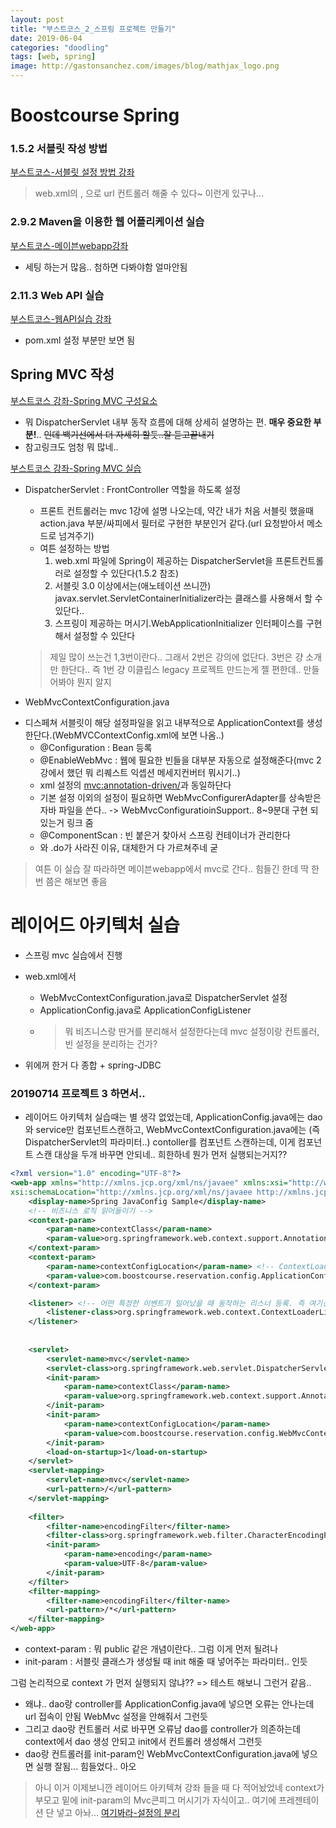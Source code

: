 ```yaml
---
layout: post
title: "부스트코스_2_스프링 프로젝트 만들기"
date: 2019-06-04
categories: "doodling"
tags: [web, spring]
image: http://gastonsanchez.com/images/blog/mathjax_logo.png
---
```


# Boostcourse Spring

### 1.5.2 서블릿 작성 방법
[부스트코스-서블릿 설정 방법 강좌](https://www.edwith.org/boostcourse-web/lecture/16687)

> web.xml의 <servlet-mapping>, <servlet>으로 url 컨트롤러 해줄 수 있다~ 이런게 있구나... 

### 2.9.2 Maven을 이용한 웹 어플리케이션 실습
[부스트코스-메이븐webapp강좌](https://www.edwith.org/boostcourse-web/lecture/16724/)
- 세팅 하는거 많음.. 첨하면 다봐야함 얼마안됨


### 2.11.3 Web API 실습
[부스트코스-웹API실습 강좌](https://www.edwith.org/boostcourse-web/lecture/20654/)
- pom.xml 설정 부분만 보면 됨


## Spring MVC 작성
[부스트코스 강좌-Spring MVC 구성요소](https://www.edwith.org/boostcourse-web/lecture/16763/)

* 뭐 DispatcherServlet 내부 동작 흐름에 대해 상세히 설명하는 편. __매우 중요한 부분!__.. ~~인데 백기선에서 더 자세히 할듯..잘 듣고끝내기~~
* 참고링크도 엄청 뭐 많네..

[부스트코스 강좌-Spring MVC 실습](https://www.edwith.org/boostcourse-web/lecture/16764/)

* DispatcherServlet : FrontController 역할을 하도록 설정
    - 프론트 컨트롤러는 mvc 1강에 설명 나오는데, 약간 내가 처음 서블릿 했을때 action.java 부분/싸피에서 필터로 구현한 부분인거 같다.(url 요청받아서 메소드로 넘겨주기)
    * 여튼 설정하는 방법
        1. web.xml 파일에 Spring이 제공하는 DispatcherServlet을 프론트컨트롤러로 설정할 수 있단다(1.5.2 참조)
        2. 서블릿 3.0 이상에서는(애노테이션 쓰니깐) javax.servlet.ServletContainerInitializer라는 클래스를 사용해서 할 수 있단다..
        3. 스프링이 제공하는 머시기.WebApplicationInitializer 인터페이스를 구현해서 설정할 수 있단다
    > 제일 많이 쓰는건 1,3번이란다.. 그래서 2번은 강의에 없단다. 3번은 걍 소개만 한단다.. 즉 1번
    > 걍 이클립스 legacy 프로젝트 만드는게 젤 편한데.. 만들어봐야 뭔지 알지
    
* WebMvcContextConfiguration.java
- 디스페쳐 서블릿이 해당 설정파일을 읽고 내부적으로 ApplicationContext를 생성한단다.(WebMVCContextConfig.xml에 보면 나옴..)
    - @Configuration : Bean 등록
    - @EnableWebMvc : 웹에 필요한 빈들을 대부분 자동으로 설정해준다(mvc 2강에서 했던 뭐 리퀘스트 익셉션 메세지컨버터 뭐시기..)
    - xml 설정의 <mvc:annotation-driven/>과 동일하단다
    - 기본 설정 이외의 설정이 필요하면 WebMvcConfigurerAdapter를 상속받은 자바 파일을 쓴다.. -> WebMvcConfiguratioinSupport.. 8~9분대 구현 되있는거 링크 줌
    - @ComponentScan : 빈 붙은거 찾아서 스프링 컨테이너가 관리한다
    - 와 .do가 사라진 이유, 대체한거 다 가르쳐주네 굳
> 여튼 이 실습 잘 따라하면 메이븐webapp에서 mvc로 간다.. 힘들긴 한데 딱 한번 쯤은 해보면 좋음

# 레이어드 아키텍처 실습

- 스프링 mvc 실습에서 진행
- web.xml에서 
    - WebMvcContextConfiguration.java로 DispatcherServlet 설정
    - ApplicationConfig.java로 ApplicationConfigListener
    - > 뭐 비즈니스랑 딴거를 분리해서 설정한다는데 mvc 설정이랑 컨트롤러, 빈 설정을 분리하는 건가? 
    
- 위에꺼 한거 다 종합 + spring-JDBC

    
    
    
    
### 20190714 프로젝트 3 하면서..
- 레이어드 아키텍처 실습때는 별 생각 없었는데, ApplicationConfig.java에는 dao와 service만 컴포넌트스캔하고, WebMvcContextConfiguration.java에는 (즉 DispatcherServlet의 파라미터..) contoller를 컴포넌트 스캔하는데, 
이게 컴포넌트 스캔 대상을 두개 바꾸면 안되네.. 희한하네 뭔가 먼저 실행되는거지??

```xml
<?xml version="1.0" encoding="UTF-8"?>
<web-app xmlns="http://xmlns.jcp.org/xml/ns/javaee" xmlns:xsi="http://www.w3.org/2001/XMLSchema-instance" 
xsi:schemaLocation="http://xmlns.jcp.org/xml/ns/javaee http://xmlns.jcp.org/xml/ns/javaee/web-app_3_1.xsd" version="3.1">
	<display-name>Spring JavaConfig Sample</display-name>
	<!-- 비즈니스 로직 읽어들이기 -->
	<context-param>
		<param-name>contextClass</param-name>
		<param-value>org.springframework.web.context.support.AnnotationConfigWebApplicationContext</param-value>
	</context-param>
	<context-param>
		<param-name>contextConfigLocation</param-name> <!-- ContextLoaderListenr가 이 파일을 참조?해서 리스너를 등록한다 -->
		<param-value>com.boostcourse.reservation.config.ApplicationConfig</param-value>
	</context-param>

	<listener> <!-- 어떤 특정한 이벤트가 일어났을 때 동작하는 리스너 등록. 즉 여기선 context 로딩, 즉 서버가 켜질 때  이 클래스를 실행시킨다-->
		<listener-class>org.springframework.web.context.ContextLoaderListener</listener-class>
	</listener>
	
	
	<servlet>
		<servlet-name>mvc</servlet-name>
		<servlet-class>org.springframework.web.servlet.DispatcherServlet</servlet-class>
		<init-param>
			<param-name>contextClass</param-name>
			<param-value>org.springframework.web.context.support.AnnotationConfigWebApplicationContext</param-value>
		</init-param>
		<init-param>
			<param-name>contextConfigLocation</param-name>
			<param-value>com.boostcourse.reservation.config.WebMvcContextConfiguration</param-value>
		</init-param>
		<load-on-startup>1</load-on-startup>
	</servlet>
	<servlet-mapping>
		<servlet-name>mvc</servlet-name>
		<url-pattern>/</url-pattern>
	</servlet-mapping>
	
	<filter>
		<filter-name>encodingFilter</filter-name>
		<filter-class>org.springframework.web.filter.CharacterEncodingFilter</filter-class>
		<init-param>
			<param-name>encoding</param-name>
			<param-value>UTF-8</param-value>
		</init-param>
	</filter>
	<filter-mapping>
		<filter-name>encodingFilter</filter-name>
		<url-pattern>/*</url-pattern>
	</filter-mapping>
</web-app>
```

- context-param : 뭐 public 같은 개념이란다.. 그럼 이게 먼저 될려나
- init-param : 서블릿 클래스가 생성될 때 init 해줄 때 넣어주는 파라미터.. 인듯

그럼 논리적으로 context 가 먼저 실행되지 않냐?? => 테스트 해보니 그런거 같음..
- 왜냐.. dao랑 controller를 ApplicationConfig.java에 넣으면 오류는 안나는데 url 접속이 안됨 WebMvc 설정을 안해줘서 그런듯
- 그리고 dao랑 컨트롤러 서로 바꾸면 오류남 dao를 controller가 의존하는데 context에서 dao 생성 안되고 init에서 컨트롤러 생성해서 그런듯
- dao랑 컨트롤러를 init-param인 WebMvcContextConfiguration.java에 넣으면 실행 잘됨...
힘들었다.. 아오


> 아니 이거 이제보니깐 레이어드 아키텍쳐 강좌 들을 때 다 적어놨었네 context가 부모고 밑에 init-param의 Mvc콘피그 머시기가 자식이고.. 여기에 프레젠테이션 단 넣고 아놔... [여기봐라-설정의 분리](https://ohjuntaek.github.io/doodling/2019/05/30/boostcourse_javascript/#%EC%84%A4%EC%A0%95%EC%9D%98-%EB%B6%84%EB%A6%AC)








    
    
    
    




